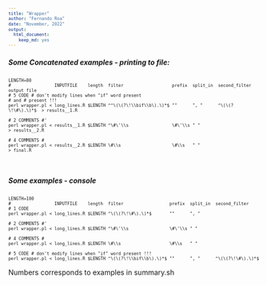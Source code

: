 ```yaml
---
title: "Wrapper"
author: "Fernando Roa"
date: "November, 2022"
output: 
  html_document:
    keep_md: yes
---
```


<style type="text/css">
pre{
  font-size: 10px;
}
</style>

##### Some Concatenated examples - printing to file:

```
LENGTH=80
#                 INPUTFILE    length  filter                   prefix  split_in  second_filter       output file
# 5 CODE # don't modify lines when "if" word present
# and # present !!!
perl wrapper.pl < long_lines.R $LENGTH ^^\(\(?\!\\bif\\b\).\)*$ ""      ", "      ^\(\(?\!\#\).\)*$  > results__1.R

# 2 COMMENTS #'
perl wrapper.pl < results__1.R $LENGTH ^\#\'\\s                 \#\'\\s " "                          > results__2.R

# 4 COMMENTS #
perl wrapper.pl < results__2.R $LENGTH \#\\s                    \#\\s   " "                          > final.R
```
<br>  

##### Some examples - console
```
LENGTH=100
#                 INPUTFILE    length  filter                  prefix  split_in  second_filter
# 1 CODE
perl wrapper.pl < long_lines.R $LENGTH ^\(\(?\!\#\).\)*$       ""      ", "

# 2 COMMENTS #'
perl wrapper.pl < long_lines.R $LENGTH ^\#\'\\s                \#\'\\s " "

# 4 COMMENTS #
perl wrapper.pl < long_lines.R $LENGTH \#\\s                   \#\\s   " "

# 5 CODE # don't modify lines when "if" word present !!!
perl wrapper.pl < long_lines.R $LENGTH ^\(\(?\!\\bif\\b\).\)*$ ""      ", "      ^\(\(?\!\#\).\)*$
```

Numbers corresponds to examples in summary.sh
